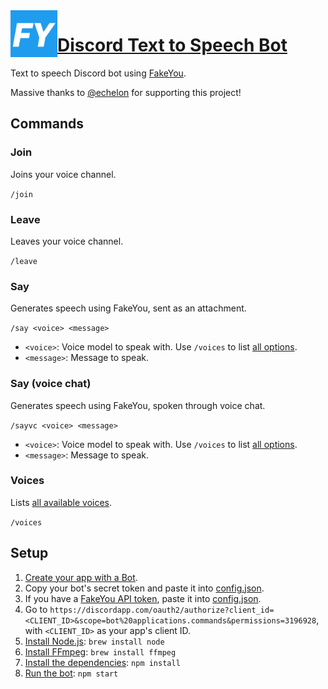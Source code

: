 <img src="./images/icon.png?raw=true" width="75" align="left">

# [Discord Text to Speech Bot](https://discordapp.com/oauth2/authorize?client_id=801286916082237441&scope=bot%20applications.commands&permissions=3196928)
Text to speech Discord bot using [FakeYou](https://fakeyou.com).

Massive thanks to [@echelon](https://github.com/echelon) for supporting this project!

## Commands
### Join
Joins your voice channel.

`/join`

### Leave

Leaves your voice channel.

`/leave`

### Say

Generates speech using FakeYou, sent as an attachment.

`/say <voice> <message>`

- `<voice>`: Voice model to speak with. Use `/voices` to list [all options](./docs/voices.md).
- `<message>`: Message to speak.

### Say (voice chat)

Generates speech using FakeYou, spoken through voice chat.

`/sayvc <voice> <message>`

- `<voice>`: Voice model to speak with. Use `/voices` to list [all options](./docs/voices.md).
- `<message>`: Message to speak.

### Voices

Lists [all available voices](./docs/voices.md).

`/voices`

## Setup
1. [Create your app with a Bot](https://discordapp.com/developers/applications/me).
2. Copy your bot's secret token and paste it into [config.json](./config.json).
3. If you have a [FakeYou API token](https://docs.fakeyou.com/#/), paste it into [config.json](./config.json).
4. Go to `https://discordapp.com/oauth2/authorize?client_id=<CLIENT_ID>&scope=bot%20applications.commands&permissions=3196928`, with `<CLIENT_ID>` as your app's client ID.
5. [Install Node.js](https://nodejs.org/en/download): `brew install node`
6. [Install FFmpeg](https://www.ffmpeg.org/download.html): `brew install ffmpeg`
7. [Install the dependencies](./package.json): `npm install`
8. [Run the bot](./ttsbot.js): `npm start`
